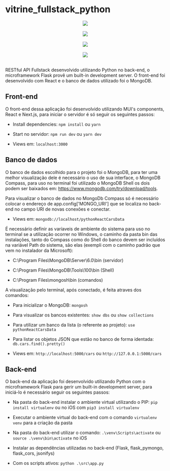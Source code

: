 # vitrine_fullstack_python

<div align="center">
    <img src="https://user-images.githubusercontent.com/64506852/206640461-74c6e411-bd1b-46a0-886b-a9e26997336e.png"/>
</div>

<br>

<div align="center">
    <img src="https://user-images.githubusercontent.com/64506852/206640485-e0c1a4e3-a58c-455f-84ac-8d4e8a6a69bd.png"/>
</div>

<br>

<div align="center">
    <img src="https://user-images.githubusercontent.com/64506852/206640497-5724bc39-569a-4403-b55e-5fec27a2355e.png"/>
</div>

<br>

<div align="center">
    <img src="https://user-images.githubusercontent.com/64506852/206640506-e962a7ef-ef82-4607-9764-26f2b0a56d5f.png"/>
</div>

<br>
 
RESTful API Fullstack desenvolvido utilizando Python no back-end, o microframework Flask provê um built-in development server. O front-end foi desenvolvido com React e o banco de dados utilizado foi o MongoDB.

## Front-end

O front-end dessa aplicação foi desenvolvido utilizando  MUI's components, React e Next.js, para iniciar o servidor é só seguir os seguintes passos:


- Install dependencies: `npm install` ou `yarn`

- Start no servidor: `npm run dev` ou `yarn dev`

- Views em: `localhost:3000`

## Banco de dados

O banco de dados escolhido para o projeto foi o MongoDB, para ter uma melhor visualização dele é necessário o uso de sua interface, o MongoDB Compass, para uso no terminal foi utilizado o MongoDB Shell os dois podem ser baixados em: https://www.mongodb.com/try/download/tools.

Para visualizar o banco de dados no MongoDb Compass só é necessário colocar o endereço de app.config['MONGO_URI'] que se localiza no back-end no campo URI de novas conexões e conectar.

- Views em: `mongodb://localhost/pythonReactCarsData`

É necessário definir as varíaveis de ambiente do sistema para uso no terminal se a utilização ocorrer no Windows, o caminho da pasta bin das instalações, tanto do Compass como do Shell do banco devem ser incluídos na variável Path do sistema, são elas (exempli com o caminho padrão que vem no instalador da Microsoft):

- C:\Program Files\MongoDB\Server\6.0\bin (servidor)

- C:\Program Files\MongoDB\Tools\100\bin (Shell)

- C:\Program Files\mongosh\bin (comandos)

A visualização pelo terminal, após conectado, é feita atraves dos comandos:

- Para inicializar o MongoDB: `mongosh`

- Para visualizar os bancos existentes: `show dbs` ou `show collections`

- Para utilizar um banco da lista (o referente ao projeto): `use pythonReactCarsData`

- Para listar os objetos JSON que estão no banco de forma identada: `db.cars.find().pretty()`

- Views em: `http://localhost:5000/cars` ou `http://127.0.0.1:5000/cars`

## Back-end

O back-end da aplicação foi desenvolvido utilizando Python com o microframework Flask para gerir um built-in development server, para iniciá-lo é necessário seguir os seguintes passos:


- Na pasta do back-end instalar o ambiente virtual utilizando o PIP: `pip install virtualenv` ou no iOS com `pip3 install virtualenv`

- Executar o ambiente virtual do back-end com o comando `virtualenv venv` para a criação da pasta

- Na pasta do back-end utilizar o comando: `.\venv\Scripts\activate` ou `source .\venv\bin\activate` no iOS

- Instalar as dependências utilizadas no back-end (Flask, flask_pymongo, flask_cors, jsonifys)

- Com os scripts ativos: `python .\src\app.py`